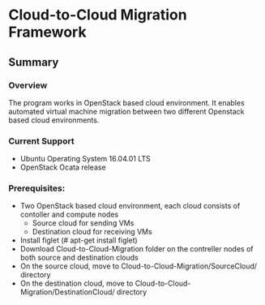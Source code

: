 # Cloud-to-Cloud Migration Framework
## Summary ##
### Overview ###

The program works in OpenStack based cloud environment. It enables automated virtual machine migration between two different Openstack based cloud environments.

### Current Support ###
* Ubuntu Operating System 16.04.01 LTS
* OpenStack Ocata release

### Prerequisites: ###
* Two OpenStack based cloud environment, each cloud consists of contoller and compute nodes 
  * Source cloud for sending VMs
  * Destination cloud for receiving VMs
* Install figlet   (# apt-get install figlet)
* Download Cloud-to-Cloud-Migration folder on the contreller nodes of both  source and destination clouds
* On the source cloud, move to Cloud-to-Cloud-Migration/SourceCloud/ directory
* On the destination cloud, move to Cloud-to-Cloud-Migration/DestinationCloud/ directory



